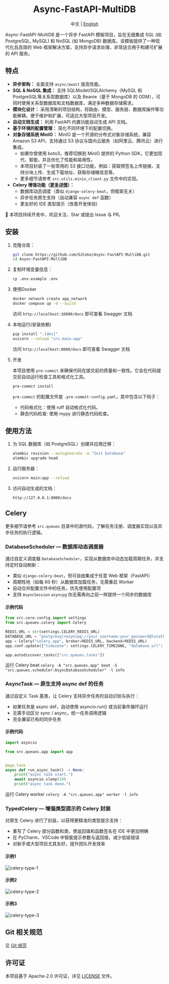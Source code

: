 <div align="center">
	<h1>Async-FastAPI-MultiDB</h1>
  <span>中文 | <a href="./README-EN.md">English</a></span>
</div>

Async-FastAPI-MultiDB 是一个异步 FastAPI 模板项目，旨在无缝集成 SQL (如 PostgreSQL, MySQL) 和 NoSQL (如 MongoDB) 数据库。该模板提供了一种现代化且高效的 Web 框架解决方案，支持异步请求处理，非常适合用于构建可扩展的 API 服务。

## 特点
- **异步架构：** 全面支持 `async/await` 提高性能。
- **SQL & NoSQL 集成：** 支持 SQLModel/SQLAlchemy（MySQL 和 PostgreSQL等关系型数据库）以及 Beanie（基于 MongoDB 的 ODM），可同时使用关系型数据库和文档数据库，满足多种数据存储需求。
- **模块化设计：** 采用清晰的项目结构，将路由、模型、服务层、数据库操作等功能解耦，便于维护和扩展，可适应大型项目开发。
- **自动文档生成：** 利用 FastAPI 内置功能自动生成 API 文档。
- **基于环境的配置管理：** 简化不同环境下的配置切换。
- **对象存储系统 MinIO：** MinIO 是一个开源的分布式对象存储系统，兼容 Amazon S3 API，支持通过 S3 协议与国内云服务（如阿里云、腾讯云）进行集成。
  - 如果你曾使用 boto3，推荐切换到 MinIO 提供的 Python SDK，它更加现代、智能，并且优化了性能和易用性。
  - 本项目封装了一些常用的 S3 接口功能，例如：获取预签名上传链接、支持分块上传、生成下载地址、获取存储桶信息等。
  - 更多细节请参考 `src.utils.minio_client.py` 文件中的实现。
- **Celery 增强功能（[更多详情](#celery)）：**
  - 数据库动态调度（类似 `django-celery-beat`，但框架无关）
  - 异步任务原生支持（自动兼容 `async def` 函数）
  - 更友好的 IDE 类型提示（改善开发体验)

🚧 本项目持续开发中，欢迎关注、Star 或提出 Issue 与 PR。

## 安装
1. 克隆仓库：
    ```bash
    git clone https://github.com/GJCoke/Async-FastAPI-MultiDB.git
    cd Async-FastAPI-MultiDB
    ```
2. 复制环境变量信息：
    ```bash
    cp .env.example .env
    ```
3. 使用Docker
    ```bash
    docker network create app_network
    docker compose up -d --build
    ```
   访问 `http://localhost:16000/docs` 即可查看 Swagger 文档

4. 本地运行(安装依赖)
    ```bash
    pip install ".[dev]"
    uvicorn --reload "src.main:app"
    ```
   访问 `http://localhost:8000/docs` 即可查看 Swagger 文档
5. 开发

    本项目使用 `pre-commit` 来确保代码在提交前的质量和一致性。它会在代码提交前自动运行检查工具和格式化工具。
    ```bash
    pre-commit install
    ```
    `pre-commit` 的配置文件是 `.pre-commit-config.yaml`，其中包含以下钩子：
    - 代码格式化：使用 ruff 自动格式化代码。
    - 静态代码检查: 使用 mypy 进行静态代码检查。

## 使用方法
1. 为 SQL 数据库（如 PostgreSQL）创建并应用迁移：
    ```bash
    alembic revision --autogenerate -m "Init Database"
    alembic upgrade head
    ```
2. 运行服务器：
    ```bash
    uvicorn main:app --reload
    ```
3. 访问自动生成的文档：
    ```
    http://127.0.0.1:8000/docs
    ```

## Celery
更多细节请参考 `src.queues` 目录中的源代码，了解任务注册、调度器实现以及异步任务的执行逻辑。

### DatabaseScheduler — 数据库动态调度器
通过自定义调度器 `DatabaseScheduler`，实现从数据库中动态加载周期任务，并支持定时自动刷新：

- 类似 `django-celery-beat`，但可自由集成于任意 Web 框架（FastAPI）
- 周期性地（如每 60 秒）从数据库加载任务，无需重启 Worker
- 自动合并配置文件中的任务，优先使用配置项
- 支持 `AsyncSession` `asyncpg` 你无需再向之前一样提供一个同步的数据库

#### 示例代码
```python
from src.core.config import settings
from src.queues.celery import Celery

REDIS_URL = str(settings.CELERY_REDIS_URL)
DATABASE_URL = "postgresql+asyncpg://your_username:your_password@localhost:27017/you_database"
app = Celery("celery_app", broker=REDIS_URL, backend=REDIS_URL)
app.conf.update({"timezone": settings.CELERY_TIMEZONE, "database_url": DATABASE_URL, "refresh_interval": 60})

app.autodiscover_tasks(["src.queues.tasks"])
```

运行 Celery beat `celery -A "src.queues.app" beat -S "src.queues.scheduler:AsyncDatabaseScheduler" -l info`

### AsyncTask — 原生支持 async def 的任务
通过自定义 Task 基类，让 Celery 支持异步任务的自动识别与执行：

- 如果任务是 async def，自动使用 asyncio.run() 或当前事件循环运行
- 无需手动区分 sync / async，统一任务调用逻辑
- 完全兼容已有的同步任务

#### 示例代码
```python
import asyncio

from src.queues.app import app


@app.task
async def run_async_task() -> None:
    print("async task start.")
    await asyncio.sleep(10)
    print("async task done.")
```

运行 Celery worker `celery -A "src.queues.app" worker -l info`

### TypedCelery — 增强类型提示的 Celery 封装
对原生 Celery 进行了封装，以获得更精准的类型提示支持：

- 重写了 Celery 部分函数和类，使返回值和函数签名在 IDE 中更加明确
- 在 PyCharm、VSCode 中智能提示参数与返回值，减少低级错误
- 对新手或大型项目尤其友好，提升团队开发效率
#### 示例1
![celery-type-1](docs/images/celery-type-1.png)
#### 示例2
![celery-type-2](docs/images/celery-type-2.png)
#### 示例3
![celery-type-3](docs/images/celery-type-3.png)

## Git 相关规范
见 <span><a href="./docs/GIT.md">Git 规范</a></span>

## 许可证
本项目基于 Apache-2.0 许可证，详见 [LICENSE](LICENSE) 文件。
